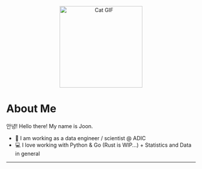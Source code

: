 <p align="center">

  <img src="https://media.tenor.com/images/88c98b0328623a28d199a35e2e8a3fb9/tenor.gif" alt="Cat GIF" width="220" height="217">
  
</p>

# About Me
안녕! Hello there! My name is Joon.

- 📖  I am working as a data engineer / scientist @ ADIC
- 💻 I love working with Python & Go (Rust is WIP...) + Statistics and Data in general
----

